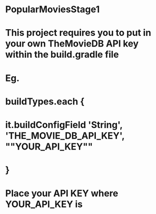 # PopularMoviesStage1
# This project requires you to put in your own TheMovieDB API key within the build.gradle file
# Eg.
#
# buildTypes.each {
#     it.buildConfigField 'String', 'THE_MOVIE_DB_API_KEY', "\"YOUR_API_KEY\""
# }
#
# Place your API KEY where YOUR_API_KEY is
